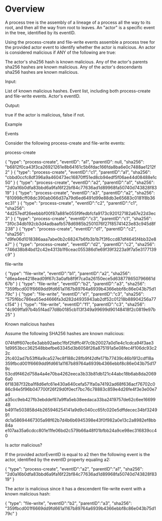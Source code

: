 # Overview

A process tree is the assembly of a lineage of a process all the way to its root, and then all the way from root to leaves. An "actor" is a specific event in the tree, identified by its eventID.

Using the process-create and file-write events assemble a process tree for the provided actor event to identify whether the actor is malicious. An actor is considered malicious if ANY of the following are true:

The actor's sha256 hash is known malicious.
Any of the actor's parents sha256 hashes are known malicious.
Any of the actor's descendants sha256 hashes are known malicious.

Input:

List of known malicious hashes.
Event list, including both process-create and file-write events.
Actor's eventID.

Output:

true if the actor is malicious, false if not.

Example

Events

Consider the following process-create and file-write events:

process-create

{ "type": "process-create", "eventID": "a1", "parentID": null, "sha256": "b6812f0ca43f3ca26921261e8b64161c5b6fdac166fda8ba6e0c7488ae1212f2" }
{ "type": "process-create", "eventID":"c1", "parentID":"a1", "sha256": "cbbd0ccfc8df396a9a460473ec16870ff51ed8cb94edf5f06ae44d08488e1c50" }
{ "type": "process-create", "eventID":"a2", "parentID":"a1", "sha256": "2d0a16b0dfa83bbd6a9fa16f22bf84c77636ad1d89968fa50740d743828f8319" }
{ "type": "process-create", "eventID":"a3", "parentID":"a2", "sha256": "810998cff08dc390ab066d37a79d6ed6491d99e88db3e65683c0181f8b36ec31" }
{ "type": "process-create", "eventID":"c2", "parentID":"c1", "sha256": "4d257edf26eebbbf00f87a881e055f9fedbfcfa9173c920127182a67e22d3ec3" }
{ "type": "process-create", "eventID":"c3", "parentID":"c1", "sha256": "3f0c34db192cb3d4adbaafb578d6985b2501076f27f85741423e83c945d8f238" }
{ "type": "process-create", "eventID":"d1", "parentID":"c2", "sha256": "d9fe06d1018386aaa7abe0b2c68247b6fb3b1b7f3f6ccd87df4645f4bb32e8a7" }
{ "type": "process-create", "eventID":"d2", "parentID":"c2", "sha256": "746d38b84bd12c42e4313b1f6ceac055386d1e69f39f3223a9f7a5e3177139c9" }

file-write

{ "type": "file-write", "eventID":"b1", "parentID":"a2", "sha256": "d6ea4ee4218ead09f67c3a0afb8f9f7ca0a26150ece5d638778650796661d67b" }
{ "type": "file-write", "eventID":"b2", "parentID":"a3", "sha256": "359fbcd001f6669dd9fd661a1167b89764a6939b4366ebbf8c86e043b75d179c" }
{ "type": "file-write", "eventID":"e1", "parentID":"c3", "sha256": "575f6bc786ea55ed4666fa3d282d4935943ab2df52c01218b88904256a77c154" }
{ "type": "file-write", "eventID":"f1", "parentID":"c3", "sha256": "4c909ffa97b4b5f4ad77d8b0185cb113f349a99699d90148418f2c0819e97b25" }

Known malicious hashes

Assume the following SHA256 hashes are known malicious:

074fdff607ec6e3abb92aebc1fbf2fdffc4f7c0b20027a0d1e4c1cdca94f3ae3
1d9953bcc362548bbefbe63345d3b6058f26a875191a5e08fec4f106dc93c22c
2fc402ad7b53ff4a9ca527ec8f188c28fb9f42dfe171b77439c46b1912cdf18a
359fbcd001f6669dd9fd661a1167b89764a6939b4366ebbf8c86e043b75d179c
53cd9f462d758a4a4e70ba4262eeca3b33b81db121c44abc18b6ab8da20696a0
6f18387f32ba1f8d6efc61e430a640cefa571fa0a74192ad68f636acf76702c0
86c94e5f96b047700f26f29d0f0ecf7bc76c78883c859e4d26fe4f3e3e00e7ad
a35cc9eb427fb3ebddef87a9ffa5eb38eedaca33ba2419757de62c6ee1669948
b4911e503858d4b265946254141a9d9c040cc65fc020e5dffdecec34bf324991
dc1a58694467305a98f62b7d4b6b6945398e43f0f982a0e13c2a8982ef8bb84a
e107aa35a6cdcc801e11fe06bd2c579b66a48f01bfbb24a9ce98ec316839cc40

Is actor malicious?

If the provided actorEventID is equal to a2 then the following event is the actor, identified by the eventID property equaling a2:

{ "type": "process-create", "eventID":"a2", "parentID":"a1", "sha256": "2d0a16b0dfa83bbd6a9fa16f22bf84c77636ad1d89968fa50740d743828f8319" }

The actor is malicious since it has a descendent file-write event with a known malicious hash:

{ "type": "file-write", "eventID":"b2", "parentID":"a3", "sha256": "359fbcd001f6669dd9fd661a1167b89764a6939b4366ebbf8c86e043b75d179c" }
